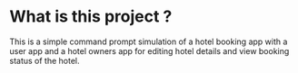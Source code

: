 # What is this project ?
This is a simple command prompt simulation of a hotel booking app with a user app and a hotel owners app for editing hotel details and view booking status of the hotel.
